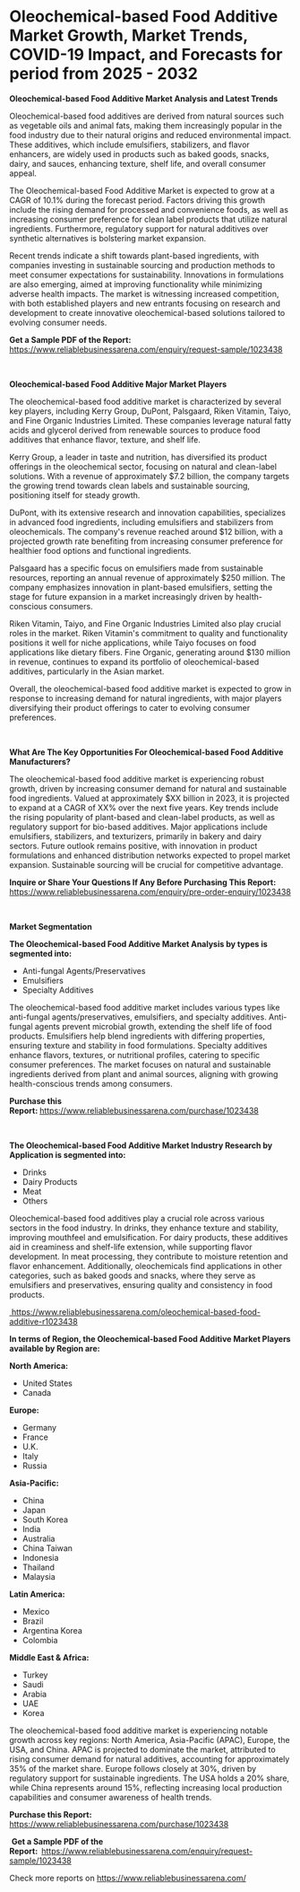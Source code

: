 <p><h1>Oleochemical-based Food Additive Market Growth, Market Trends, COVID-19 Impact, and Forecasts for period from 2025 - 2032</h1></p><p><strong>Oleochemical-based Food Additive Market Analysis and Latest Trends</strong></p>
<p><p>Oleochemical-based food additives are derived from natural sources such as vegetable oils and animal fats, making them increasingly popular in the food industry due to their natural origins and reduced environmental impact. These additives, which include emulsifiers, stabilizers, and flavor enhancers, are widely used in products such as baked goods, snacks, dairy, and sauces, enhancing texture, shelf life, and overall consumer appeal.</p><p>The Oleochemical-based Food Additive Market is expected to grow at a CAGR of 10.1% during the forecast period. Factors driving this growth include the rising demand for processed and convenience foods, as well as increasing consumer preference for clean label products that utilize natural ingredients. Furthermore, regulatory support for natural additives over synthetic alternatives is bolstering market expansion.</p><p>Recent trends indicate a shift towards plant-based ingredients, with companies investing in sustainable sourcing and production methods to meet consumer expectations for sustainability. Innovations in formulations are also emerging, aimed at improving functionality while minimizing adverse health impacts. The market is witnessing increased competition, with both established players and new entrants focusing on research and development to create innovative oleochemical-based solutions tailored to evolving consumer needs.</p></p>
<p><strong>Get a Sample PDF of the Report:&nbsp;</strong> <a href="https://www.reliablebusinessarena.com/enquiry/request-sample/1023438?utm_campaign=3577&utm_medium=2&utm_source=Github&utm_content=ia&utm_term=02042025&utm_id=oleochemical-based-food-additive">https://www.reliablebusinessarena.com/enquiry/request-sample/1023438</a></p>
<p>&nbsp;</p>
<p><strong>Oleochemical-based Food Additive Major Market Players</strong></p>
<p><p>The oleochemical-based food additive market is characterized by several key players, including Kerry Group, DuPont, Palsgaard, Riken Vitamin, Taiyo, and Fine Organic Industries Limited. These companies leverage natural fatty acids and glycerol derived from renewable sources to produce food additives that enhance flavor, texture, and shelf life.</p><p>Kerry Group, a leader in taste and nutrition, has diversified its product offerings in the oleochemical sector, focusing on natural and clean-label solutions. With a revenue of approximately $7.2 billion, the company targets the growing trend towards clean labels and sustainable sourcing, positioning itself for steady growth.</p><p>DuPont, with its extensive research and innovation capabilities, specializes in advanced food ingredients, including emulsifiers and stabilizers from oleochemicals. The company's revenue reached around $12 billion, with a projected growth rate benefiting from increasing consumer preference for healthier food options and functional ingredients.</p><p>Palsgaard has a specific focus on emulsifiers made from sustainable resources, reporting an annual revenue of approximately $250 million. The company emphasizes innovation in plant-based emulsifiers, setting the stage for future expansion in a market increasingly driven by health-conscious consumers.</p><p>Riken Vitamin, Taiyo, and Fine Organic Industries Limited also play crucial roles in the market. Riken Vitamin's commitment to quality and functionality positions it well for niche applications, while Taiyo focuses on food applications like dietary fibers. Fine Organic, generating around $130 million in revenue, continues to expand its portfolio of oleochemical-based additives, particularly in the Asian market.</p><p>Overall, the oleochemical-based food additive market is expected to grow in response to increasing demand for natural ingredients, with major players diversifying their product offerings to cater to evolving consumer preferences.</p></p>
<p>&nbsp;</p>
<p><strong>What Are The Key Opportunities For Oleochemical-based Food Additive Manufacturers?</strong></p>
<p><p>The oleochemical-based food additive market is experiencing robust growth, driven by increasing consumer demand for natural and sustainable food ingredients. Valued at approximately $XX billion in 2023, it is projected to expand at a CAGR of XX% over the next five years. Key trends include the rising popularity of plant-based and clean-label products, as well as regulatory support for bio-based additives. Major applications include emulsifiers, stabilizers, and texturizers, primarily in bakery and dairy sectors. Future outlook remains positive, with innovation in product formulations and enhanced distribution networks expected to propel market expansion. Sustainable sourcing will be crucial for competitive advantage.</p></p>
<p><strong>Inquire or Share Your Questions If Any Before Purchasing This Report:</strong> <a href="https://www.reliablebusinessarena.com/enquiry/pre-order-enquiry/1023438?utm_campaign=3577&utm_medium=2&utm_source=Github&utm_content=ia&utm_term=02042025&utm_id=oleochemical-based-food-additive">https://www.reliablebusinessarena.com/enquiry/pre-order-enquiry/1023438</a></p>
<p>&nbsp;</p>
<p><strong>Market Segmentation</strong></p>
<p><strong>The Oleochemical-based Food Additive Market Analysis by types is segmented into:</strong></p>
<p><ul><li>Anti-fungal Agents/Preservatives</li><li>Emulsifiers</li><li>Specialty Additives</li></ul></p>
<p><p>The oleochemical-based food additive market includes various types like anti-fungal agents/preservatives, emulsifiers, and specialty additives. Anti-fungal agents prevent microbial growth, extending the shelf life of food products. Emulsifiers help blend ingredients with differing properties, ensuring texture and stability in food formulations. Specialty additives enhance flavors, textures, or nutritional profiles, catering to specific consumer preferences. The market focuses on natural and sustainable ingredients derived from plant and animal sources, aligning with growing health-conscious trends among consumers.</p></p>
<p><strong>Purchase this Report:&nbsp;</strong><a href="https://www.reliablebusinessarena.com/purchase/1023438?utm_campaign=3577&utm_medium=2&utm_source=Github&utm_content=ia&utm_term=02042025&utm_id=oleochemical-based-food-additive">https://www.reliablebusinessarena.com/purchase/1023438</a></p>
<p>&nbsp;</p>
<p><strong>The Oleochemical-based Food Additive Market Industry Research by Application is segmented into:</strong></p>
<p><ul><li>Drinks</li><li>Dairy Products</li><li>Meat</li><li>Others</li></ul></p>
<p><p>Oleochemical-based food additives play a crucial role across various sectors in the food industry. In drinks, they enhance texture and stability, improving mouthfeel and emulsification. For dairy products, these additives aid in creaminess and shelf-life extension, while supporting flavor development. In meat processing, they contribute to moisture retention and flavor enhancement. Additionally, oleochemicals find applications in other categories, such as baked goods and snacks, where they serve as emulsifiers and preservatives, ensuring quality and consistency in food products.</p></p>
<p><a href="https://www.reliablebusinessarena.com/oleochemical-based-food-additive-r1023438?utm_campaign=3577&utm_medium=2&utm_source=Github&utm_content=ia&utm_term=02042025&utm_id=oleochemical-based-food-additive">&nbsp;https://www.reliablebusinessarena.com/oleochemical-based-food-additive-r1023438</a></p>
<p><strong>In terms of Region, the Oleochemical-based Food Additive Market Players available by Region are:</strong></p>
<p>
    <p> <strong> North America: </strong>
        <ul>
            <li>United States</li>
            <li>Canada</li>
        </ul>
        </p> 
    <p> <strong> Europe: </strong>
        <ul>
            <li>Germany</li>
            <li>France</li>
            <li>U.K.</li>
            <li>Italy</li>
            <li>Russia</li>
        </ul>
        </p> 
    <p> <strong> Asia-Pacific: </strong>
        <ul>
            <li>China</li>
            <li>Japan</li>
            <li>South Korea</li>
            <li>India</li>
            <li>Australia</li>
            <li>China Taiwan</li>
            <li>Indonesia</li>
            <li>Thailand</li>
            <li>Malaysia</li>
        </ul>
        </p> 
    <p> <strong> Latin America: </strong>
        <ul>
            <li>Mexico</li>
            <li>Brazil</li>
            <li>Argentina Korea</li>
            <li>Colombia</li>
        </ul>
        </p> 
    <p> <strong> Middle East & Africa: </strong>
        <ul>
            <li>Turkey</li>
            <li>Saudi</li>
            <li>Arabia</li>
            <li>UAE</li>
            <li>Korea</li>
        </ul>
    </p>
    </p>
<p><p>The oleochemical-based food additive market is experiencing notable growth across key regions: North America, Asia-Pacific (APAC), Europe, the USA, and China. APAC is projected to dominate the market, attributed to rising consumer demand for natural additives, accounting for approximately 35% of the market share. Europe follows closely at 30%, driven by regulatory support for sustainable ingredients. The USA holds a 20% share, while China represents around 15%, reflecting increasing local production capabilities and consumer awareness of health trends.</p></p>
<p><strong>Purchase this Report: </strong><a href="https://www.reliablebusinessarena.com/purchase/1023438?utm_campaign=3577&utm_medium=2&utm_source=Github&utm_content=ia&utm_term=02042025&utm_id=oleochemical-based-food-additive">https://www.reliablebusinessarena.com/purchase/1023438</a></p>
<p>&nbsp;<strong>Get a Sample PDF of the Report:&nbsp;&nbsp;</strong><a href="https://www.reliablebusinessarena.com/enquiry/request-sample/1023438?utm_campaign=3577&utm_medium=2&utm_source=Github&utm_content=ia&utm_term=02042025&utm_id=oleochemical-based-food-additive">https://www.reliablebusinessarena.com/enquiry/request-sample/1023438</a></p>
<p><strong></strong></p>
<p>Check more reports on <a href="https://www.reliablebusinessarena.com/?utm_campaign=3577&utm_medium=2&utm_source=Github&utm_content=ia&utm_term=02042025&utm_id=oleochemical-based-food-additive">https://www.reliablebusinessarena.com/</a></p>